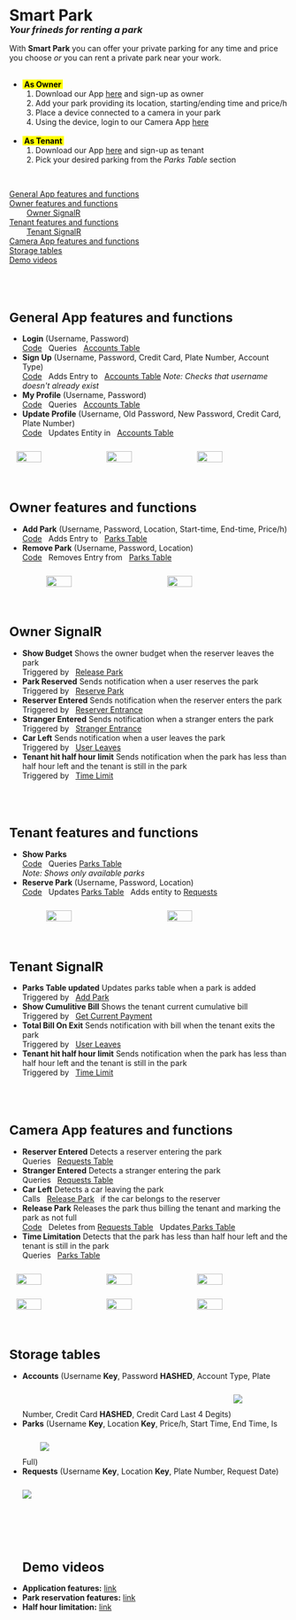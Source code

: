 <h1>Smart Park</h1>
<i><h3 style="margin-top: -20px;margin-bottom: 15px;">Your frineds for renting a park</h3></i>
With <b>Smart Park</b> you can offer your private parking for any time and price you choose <i>or</i> you can rent a private park near your work.
<br>
<br>
<ul>
    <li> <mark><b>&nbsp;As Owner&nbsp;</b></mark>
    <ol>
        <li>Download our App <a href="https://github.com/Elbargho/Smart-Park/tree/main/Smart%20Park%20App">here</a> and sign-up as owner</li>
        <li>Add your park providing its location, starting/ending time and price/h</li>
        <li>Place a device connected to a camera in your park</li>
        <li>Using the device, login to our Camera App <a href="https://cameraappiot.azurewebsites.net/">here</a>
    </ol>
    </li><br>
    <li> <mark><b>&nbsp;As Tenant&nbsp;</b></mark>
        <ol>
            <li>Download our App <a href="https://github.com/Elbargho/Smart-Park/tree/main/Smart%20Park%20App">here</a> and sign-up as tenant</li>
            <li>Pick your desired parking from the <i>Parks Table</i> section
        </ol>
    </li>
</ul>
<br>

<u><a href="#sec1">General App features and functions</a><br></u>
<u><a href="#sec2">Owner features and functions</a><br></u>
&nbsp;&nbsp;&nbsp;&nbsp;&nbsp;&nbsp;&nbsp;&nbsp;<u><a href="#sec21">Owner SignalR</a><br></u>
<u><a href="#sec3">Tenant features and functions</a><br></u>
&nbsp;&nbsp;&nbsp;&nbsp;&nbsp;&nbsp;&nbsp;&nbsp;<u><a href="#sec31">Tenant SignalR</a><br></u>
<u><a href="#sec4">Camera App features and functions</a><br>
<a href="#sec5">Storage tables</a></u><br>
<a href="#sec6">Demo videos</a></u>

<br><br>
<div id="sec1">
<small><h1>General App features and functions</h1></small>
<ul>
    <b><li>Login</b> (Username, Password)</li> <a href="https://github.com/Elbargho/Smart-Park/tree/main/Azure%20FunctionApps/usersignin">Code</a>&nbsp;&nbsp;&nbsp;Queries&nbsp;&nbsp;&nbsp;<a href="#accounts_table">Accounts Table</a><br>
    <b><li>Sign Up</b> (Username, Password, Credit Card, Plate Number, Account Type)</li> <a href="https://github.com/Elbargho/Smart-Park/tree/main/Azure%20FunctionApps/addnewuser">Code</a>&nbsp;&nbsp;&nbsp;Adds Entry to&nbsp;&nbsp;&nbsp;<a href="#accounts_table">Accounts Table</a>
    <i>Note: Checks that username doesn't already exist</i>
    <b><li>My Profile</b> (Username, Password)</li> <a href="https://github.com/Elbargho/Smart-Park/tree/main/Azure%20FunctionApps/usersignin">Code</a>&nbsp;&nbsp;&nbsp;Queries&nbsp;&nbsp;&nbsp;<a href="#accounts_table">Accounts Table</a>
    <b><li>Update Profile</b> (Username, Old Password, New Password, Credit Card, Plate Number)</li> <a href="https://github.com/Elbargho/Smart-Park/tree/main/Azure%20FunctionApps/updateUser">Code</a>&nbsp;&nbsp;&nbsp;Updates Entity in&nbsp;&nbsp;&nbsp;<a href="#accounts_table">Accounts Table</a>
</ul>
<div style="display: flex; justify-content: space-evenly; margin-top: 25px;">
<img src="https://i.ibb.co/D1gvfv6/Main-Activity.png" style="width: 30%;"/>
<img src="https://i.ibb.co/fxj6kF2/Sign-Up-Activity.png" style="width: 30%;"/>
<img src="https://i.ibb.co/PDtKNmF/Owner-Profile-Activity.png" style="width: 30%;"/>
</div>
</div>
<br><br>
<div id="sec2">
<small><h1>Owner features and functions</h1></small>
<ul>
    <b><li id="add_park">Add Park</b> (Username, Password, Location, Start-time, End-time, Price/h)</li> <a href="https://github.com/Elbargho/Smart-Park/tree/main/Azure%20FunctionApps/addPark">Code</a>&nbsp;&nbsp;&nbsp;Adds Entry to&nbsp;&nbsp;&nbsp;<a href="#parks_table">Parks Table</a>
    <b><li>Remove Park</b> (Username, Password, Location) </li> <a href="https://github.com/Elbargho/Smart-Park/tree/main/Azure%20FunctionApps/removePark">Code</a>&nbsp;&nbsp;&nbsp;Removes Entry from&nbsp;&nbsp;&nbsp;<a href="#parks_table">Parks Table</a>
</ul>
<div style="display: flex; justify-content: space-evenly; margin-top: 25px;">
<img src="https://i.ibb.co/bmhjWfN/Owner-Activity.png" style="width: 30%;"/>
<img src="https://i.ibb.co/GQ647NM/Add-Park-Activity.png" style="width: 30%;"/>
</div>
</div>
<br><br>
<div id="sec21">
<small><h1>Owner SignalR</h1></small>
<ul>
    <b><li>Show Budget</b> Shows the owner budget when the reserver leaves the park</li> Triggered by&nbsp;&nbsp;&nbsp;<a href="#release_park">Release Park</a>
    <b><li>Park Reserved</b> Sends notification when a user reserves the park</li>Triggered by&nbsp;&nbsp;&nbsp;<a href="#reserve_park">Reserve Park</a>
    <b><li>Reserver Entered</b> Sends notification when the reserver enters the park</li>Triggered by&nbsp;&nbsp;&nbsp;<a href="#reserver_entrance">Reserver Entrance</a>
    <b><li>Stranger Entered</b> Sends notification when a stranger enters the park</li>Triggered by&nbsp;&nbsp;&nbsp;<a href="#stranger_entrance">Stranger Entrance</a>
    <b><li>Car Left</b> Sends notification when a user leaves the park</li>Triggered by&nbsp;&nbsp;&nbsp;<a href="#user_leaves">User Leaves</a>
    <b><li>Tenant hit half hour limit</b> Sends notification when the park has less than half hour left and the tenant is still in the park</li>Triggered by&nbsp;&nbsp;&nbsp;<a href="#time_limit">Time Limit</a>
</ul>
</div>
<br><br>
<div id="sec3">
<small><h1>Tenant features and functions</h1></small>
<ul>
    <b><li>Show Parks</b> </li> <a href="https://github.com/Elbargho/Smart-Park/tree/main/Azure%20FunctionApps/getParksTable">Code</a>&nbsp;&nbsp;&nbsp;Queries <a href="#parks_table">Parks Table</a><br>
    <i>Note: Shows only available parks</i>
    <b><li id="reserve_park">Reserve Park</b> (Username, Password, Location)</li> <a href="https://github.com/Elbargho/Smart-Park/tree/main/Azure%20FunctionApps/reservePark">Code</a>&nbsp;&nbsp;&nbsp;Updates <a href="#parks_table">Parks Table</a>&nbsp;&nbsp;&nbsp;Adds entity to <a href="#requests_table">Requests</a>
</ul>
<div style="display: flex; justify-content: space-evenly; margin-top: 25px;">
<img src="https://i.ibb.co/y6QH9fs/Tenant-Activity.png" style="width: 30%;"/>
<img src="https://i.ibb.co/f9NXg2h/Show-Available-Parks-And-Reserve.png" style="width: 30%;"/>
</div>
</div>
<br><br>
<div id="sec31">
<small><h1>Tenant SignalR</h1></small>
<ul>
    <b><li>Parks Table updated</b> Updates parks table when a park is added</li>Triggered by&nbsp;&nbsp;&nbsp;<a href="#add_park">Add Park</a>
    <b><li>Show Cumulitive Bill</b> Shows the tenant current cumulative bill</li> Triggered by&nbsp;&nbsp;&nbsp;<a href="https://github.com/Elbargho/Smart-Park/tree/main/Azure%20FunctionApps/getCurrentPayment">Get Current Payment</a>
    <b><li>Total Bill On Exit</b> Sends notification with bill when the tenant exits the park</li>Triggered by&nbsp;&nbsp;&nbsp;<a href="#user_leaves">User Leaves</a>
    <b><li>Tenant hit half hour limit</b> Sends notification when the park has less than half hour left and the tenant is still in the park</li>Triggered by&nbsp;&nbsp;&nbsp;<a href="#time_limit">Time Limit</a>
</ul>
</div>
<br><br>
<div id="sec4">
<small><h1>Camera App features and functions</h1></small>
<ul>
    <b><li id="reserver_entrance">Reserver Entered</b> Detects a reserver entering the park</li>Queries&nbsp;&nbsp;&nbsp;<a href="#requests_table">Requests Table</a>
    <b><li id="stranger_entrance">Stranger Entered</b> Detects a stranger entering the park</li>Queries&nbsp;&nbsp;&nbsp;<a href="#requests_table">Requests Table</a>
    <b><li id="user_leaves">Car Left</b> Detects a car leaving the park</li>Calls&nbsp;&nbsp;&nbsp;<a href="#release_park">Release Park</a>&nbsp;&nbsp;&nbsp;if the car belongs to the reserver
    <b><li id="release_park">Release Park</b> Releases the park thus billing the tenant and marking the park as not full</li><a href="https://github.com/Elbargho/Smart-Park/tree/main/Azure%20FunctionApps/releasePark">Code</a>&nbsp;&nbsp;&nbsp;Deletes from <a href="#requests_table">Requests Table</a>&nbsp;&nbsp;&nbsp;Updates<a href="#parks_table"> Parks Table</a>
    <b><li id="time_limit">Time Limitation</b> Detects that the park has less than half hour left and the tenant is still in the park</li>Queries&nbsp;&nbsp;&nbsp;<a href="#parks_table">Parks Table</a>
</ul>
<div style="display: flex; justify-content: space-evenly; margin-top: 25px;">
<img src="https://i.ibb.co/rxS41g5/c1084398-48e3-428d-9ce0-57a3f0c719fd.jpg" style="width: 30%;"/>
<img src="https://i.ibb.co/tHywdJ5/Whats-App-Image-2022-08-15-at-7-11-03-PM.jpg" style="width: 30%;"/>
<img src="https://i.ibb.co/BT5gzWn/Enter-The-Park-Witout-Reservation.jpg" style="width: 30%;"/>
</div>
<div style="display: flex; justify-content: space-evenly; margin-top: 25px;">
<img src="https://i.ibb.co/3hfQT4p/Thre-Reserver-Enter-The-Park.jpg" style="width: 30%;"/>
<img src="https://i.ibb.co/cDNJpHH/Whats-App-Image-2022-08-15-at-7-09-03-PM.jpg" style="width: 30%;"/>
<img src="https://i.ibb.co/ssz3zRw/Car-Is-Left.jpg" style="width: 30%;"/>
</div>
</div>
<br><br>
<div id="sec5">
<small><h1>Storage tables</h1></small>
<ul>
    <b><li id="accounts_table">Accounts</b> (Username <b>Key</b>, Password <b>HASHED</b>, Account Type, Plate Number, Credit Card <b>HASHED</b>, Credit Card Last 4 Degits)
    <img src="https://i.ibb.co/cY2vnxq/acc.png" style="margin: 25px 0px;"/></li>
    <b><li id="parks_table">Parks</b> (Username <b>Key</b>, Location <b>Key</b>, Price/h, Start Time, End Time, Is Full)
    <img src="https://i.ibb.co/fn2drfw/parks.png" style="margin: 25px 0px;"/></li>
    <b><li id="requests_table">Requests</b> (Username <b>Key</b>, Location <b>Key</b>, Plate Number, Request Date)
    <img src="https://i.ibb.co/1JMm6hm/requests.png" style="margin: 25px 0px;"/></li>
</ul>
</div>
<br><br>
<div id="sec6">
<ul>
    <small><h1>Demo videos</h1></small>
    <b><li>Application features:</b> <a href="https://streamable.com/kz5hzv">link</a></li>
    <b><li>Park reservation features:</b> <a href="https://streamable.com/ppfc2z">link</a></li>
    <b><li>Half hour limitation:</b> <a href="https://streamable.com/3w3e0n">link</a></li>
</ul>
</div>